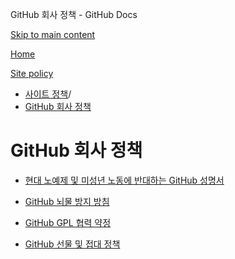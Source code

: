 GitHub 회사 정책 - GitHub Docs

[Skip to main content](#main-content)

[Home](/ko)

[Site policy](/ko/site-policy)

* [사이트 정책](/ko/site-policy)/
* [GitHub 회사 정책](/ko/site-policy/github-company-policies)

GitHub 회사 정책
==========

* [현대 노예제 및 미성년 노동에 반대하는 GitHub 성명서](/ko/site-policy/github-company-policies/github-statement-against-modern-slavery-and-child-labor)

* [GitHub 뇌물 방지 방침](/ko/site-policy/github-company-policies/github-anti-bribery-statement)

* [GitHub GPL 협력 약정](/ko/site-policy/github-company-policies/github-gpl-cooperation-commitment)

* [GitHub 선물 및 접대 정책](/ko/site-policy/github-company-policies/github-gifts-and-entertainment-policy)
